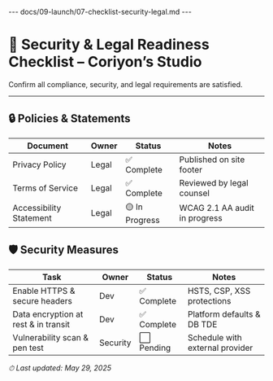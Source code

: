 --- docs/09-launch/07-checklist-security-legal.md ---
# 🔐 Security & Legal Readiness Checklist – Coriyon’s Studio

Confirm all compliance, security, and legal requirements are satisfied.

---

## 🔒 Policies & Statements

| Document                          | Owner | Status      | Notes                                  |
| --------------------------------- | ----- | ----------- | -------------------------------------- |
| Privacy Policy                    | Legal | ✅ Complete | Published on site footer               |
| Terms of Service                  | Legal | ✅ Complete | Reviewed by legal counsel              |
| Accessibility Statement           | Legal | 🟡 In Progress | WCAG 2.1 AA audit in progress         |

## 🛡️ Security Measures

| Task                              | Owner | Status      | Notes                                  |
| --------------------------------- | ----- | ----------- | -------------------------------------- |
| Enable HTTPS & secure headers     | Dev   | ✅ Complete | HSTS, CSP, XSS protections             |
| Data encryption at rest & in transit | Dev | ✅ Complete | Platform defaults & DB TDE             |
| Vulnerability scan & pen test     | Security | ⬜ Pending | Schedule with external provider       |

_⏱ Last updated: May 29, 2025_
